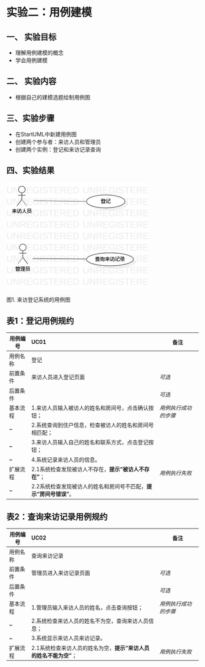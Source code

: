 # 实验二：用例建模

## 一、 实验目标
- 理解用例建模的概念
- 学会用例建模

## 二、 实验内容
- 根据自己的建模选题绘制用例图

## 三、实验步骤
- 在StartUML中新建用例图
- 创建两个参与者：来访人员和管理员
- 创建两个实例：登记和来访记录查询

## 四、实验结果
![用例图](./UseCaseDiagram.jpg)

图1. 来访登记系统的用例图


## 表1：登记用例规约  

| 用例编号 | UC01                                                         | 备注                 |
| -------- | :----------------------------------------------------------- | -------------------- |
| 用例名称 | 登记                                                         |                      |
| 前置条件 | 来访人员进入登记页面                                         | *可选*               |
| 后置条件 |                                                              | *可选*               |
| 基本流程 | 1.来访人员输入被访人的姓名和房间号，点击确认按钮；           | *用例执行成功的步骤* |
| ~        | 2.系统查询到住户信息，检查被访人的姓名和房间号相匹配；       |                      |
| ~        | 3.来访人员输入自己的姓名和联系方式，点击登记按钮；           |                      |
| ~        | 4.系统记录来访人员的信息。                                   |                      |
| 扩展流程 | 2.1系统检查发现被访人不存在，**提示“被访人不存在”**；        | *用例执行失败*       |
| ~        | 2.2系统检查发现被访人的姓名和房间号不匹配，**提示“房间号错误”**。 |                      |



## 表2：查询来访记录用例规约  

| 用例编号 | UC02                                                         | 备注                 |
| -------- | :----------------------------------------------------------- | -------------------- |
| 用例名称 | 查询来访记录                                                 |                      |
| 前置条件 | 管理员进入来访记录页面                                       | *可选*               |
| 后置条件 |                                                              | *可选*               |
| 基本流程 | 1.管理员输入来访人员的姓名，点击查询按钮；                   | *用例执行成功的步骤* |
| ~        | 2.系统检查来访人员的姓名不为空，查询来访人员信息；           |                      |
| ~        | 3.系统显示来访人员来访记录。                                 |                      |
| 扩展流程 | 2.1系统检查来访人员的姓名为空，**提示“来访人员的姓名不能为空”**； | *用例执行失败*       |

